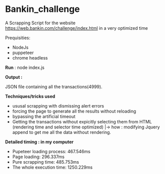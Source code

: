 # Bankin_challenge
A Scrapping Script for the website https://web.bankin.com/challenge/index.html in a very optimized time


Prequisities: 
- NodeJs
- puppeteer
- chrome headless

**Run** : 
node index.js

**Output :** 

JSON file containing all the transactions(4999).

**Techniques/tricks used**
- ususal scrapping with dismissing alert errors
- forcing the page to generate all the results without reloading
- bypassing the artificial timeout
- Getting the transactions without expicitly selecting them from HTML (rendering time and selector time optimized)
  |-> how : modifying Jquery append to get me all the data without rendering.
  
  
**Detailed timing : in my computer**
- Pupeteer loading process: 467.546ms
- Page loading: 296.337ms
- Pure scrapping time: 485.753ms
- The whole execution time: 1250.229ms
